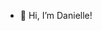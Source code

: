 - 👋 Hi, I’m Danielle!


<!---
Danielle105/Danielle105 is a ✨ special ✨ repository because its `README.md` (this file) appears on your GitHub profile.
You can click the Preview link to take a look at your changes.
--->

